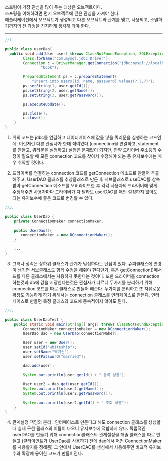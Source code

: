


스프링이 가장 관심을 많이 두는 대상은 오브젝트이다.</br>
스프링을 이해하려면 먼저 오브젝트에 깊은 관심을 가져야 한다.</br>
애플리케이션에서 오브젝트가 생성되고 다른 오브젝트와 관계를 맺고, 사용되고, 소멸하기까지의 전 과정을 진지하게 생각해 봐야 한다.

----



```java
//1.

public class userDao{
  public void add(User user) throws ClassNotFoundException, SQLException {
		Class.forName("com.mysql.jdbc.Driver");
		Connection c = DriverManager.getConnection("jdbc:mysql://localhost/springbook?characterEncoding=UTF-8", "spring",
				"book");

		PreparedStatement ps = c.prepareStatement(
			"insert into users(id, name, password) values(?,?,?)");
		ps.setString(1, user.getId());
		ps.setString(2, user.getName());
		ps.setString(3, user.getPassword());

		ps.executeUpdate();

		ps.close();
		c.close();
	}
}
```
1. 위의 코드는 jdbc를 연결하고 데이터베이스에 값을 넣을 쿼리문을 실행하는 코드인데,
이런저런 다른 관심사가 한데 섞여있다.(connection을 연결하고, statement를 만들고, 쿼리문을 실행하고)
실행은 문제없이 되지만, 만약 드라이버 주소등의 수정이 필요할 때 모든 connection 코드를 찾아서 수정해야 되는 등 유지보수에는 매우 취약할 것이다.


2. 드라이버를 연결하는 connection 코드를 getConnection 메소드로 만들어 추출해주고, 
UserDAO 클래스를 추상클래스로 만든 후 서브클래스로 useDAO를 상속받아 getConnection 메소드를 오버라이드한 후 각각 사용자의 드라이버에 맞게 수정해주면 
사용자마다 드라이버가 다 달라도 userDAO를 매번 설정하지 않아도 되는 유지보수에 좋은 코드로 변경할 수 있다.

```java
//3.

public class UserDao {
	private ConnectionMaker connectionMaker;
	
	public UserDao(){
	   connectionMaker = new DConnectionMaker();
	}

	...
}

```
3. 그러나 상속은 상하위 클래스가 관계가 밀접하다는 단점이 있다.
슈퍼클래스에 변경이 생기면 서브클래스도 함께 수정을 해줘야 한다던가, 혹은 getConnection()메서드를 다른 클래스에서는 사용하지 못한다는 것이다.
또한 드라이버를 connection 하는것과 db에 값을 저장한다는것은 관심사가 다르니 두가지를 분리하기 위해 connection 코드를 따로 클래스로 만들어 빼준다.
두가지를 분리하고 또 자유로운 확장도 가능하게 하기 위해서는 connection 클래스를 인터페이스로 만든다. 인터페이스로 만들면 특정 클래스와 코드에 종속적이지 않아도 된다.

```java
//4.

public class UserDaoTest {
	public static void main(String[] args) throws ClassNotFoundException, SQLException {
		ConnectionMaker connectionMaker = new DConnectionMaker();
		UserDao dao = new UserDao(connectionMaker);

		User user = new User();
		user.setId("whiteship");
		user.setName("백기선");
		user.setPassword("married");

		dao.add(user);
			
		System.out.println(user.getId() + " 등록 성공");
		
		User user2 = dao.get(user.getId());
		System.out.println(user2.getName());
		System.out.println(user2.getPassword());
			
		System.out.println(user2.getId() + " 조회 성공");
	}
}

```
4. 관계설정 책임의 분리 : 인터페이스로 만든다고 해도 connection 클래스를 생성할때 실제 구현 클래스의 이름이 나오니 유지보수에 적합하지 않다. 
독립적인 userDAO를 만들기 위해 connection클래스의 관계설정을 해줄 클래스를 따로 만들고 (클라이언트가 UserDao를 사용하기 전에 dao에서 어떤 ConnectionMaker를 사용할지를 정해줌)
그 안에서 UserDAO를 생성해서 사용해주면 비교적 유지보수와 확장에 용이한 코드가 만들어진다.
	




